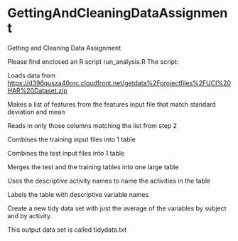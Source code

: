 # GettingAndCleaningDataAssignment

Getting and Cleaning Data Assignment

Please find enclosed an R script run_analysis.R The script:

Loads data from https://d396qusza40orc.cloudfront.net/getdata%2Fprojectfiles%2FUCI%20HAR%20Dataset.zip

Makes a list of features from the features input file that match standard deviation and mean

Reads in only those columns matching the list from step 2

Combines the training input files into 1 table

Combines the test input files into 1 table

Merges the test and the training tables into one large table

Uses the descriptive activity names to name the activities in the table

Labels the table with descriptive variable names

Create a new tidy data set with just the average of the variables by subject and by activity.

This output data set is called tidydata.txt
